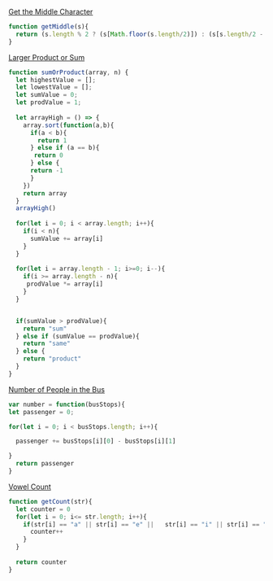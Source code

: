 [Get the Middle Character](https://www.codewars.com/kata/56747fd5cb988479af000028)
````js
function getMiddle(s){
  return (s.length % 2 ? (s[Math.floor(s.length/2)]) : (s[s.length/2 - 1] + s[s.length/2])) 
}
````

[Larger Product or Sum](https://www.codewars.com/kata/5c4cb8fc3cf185147a5bdd02)
````js
function sumOrProduct(array, n) {
  let highestValue = [];
  let lowestValue = [];
  let sumValue = 0;
  let prodValue = 1;
  
  let arrayHigh = () => {
    array.sort(function(a,b){
      if(a < b){
        return 1
      } else if (a == b){
       return 0
      } else {
      return -1
      }
    })
    return array
  }
  arrayHigh()
  
  for(let i = 0; i < array.length; i++){
    if(i < n){
      sumValue += array[i]
    }
  }
  
  for(let i = array.length - 1; i>=0; i--){
    if(i >= array.length - n){
     prodValue *= array[i]
    }
  }


  if(sumValue > prodValue){
    return "sum"
  } else if (sumValue == prodValue){
    return "same"
  } else {
    return "product"
  }
}
````

[Number of People in the Bus](https://www.codewars.com/kata/5648b12ce68d9daa6b000099)

````js
var number = function(busStops){
let passenger = 0;

for(let i = 0; i < busStops.length; i++){

  passenger += busStops[i][0] - busStops[i][1]

}
  return passenger
}
````

[Vowel Count](https://www.codewars.com/kata/54ff3102c1bad923760001f3)
````js
function getCount(str){
  let counter = 0
  for(let i = 0; i<= str.length; i++){
    if(str[i] == "a" || str[i] == "e" ||   str[i] == "i" || str[i] == "o" || str[i] == "u"){
      counter++
    }
  }
  
  return counter
}
````